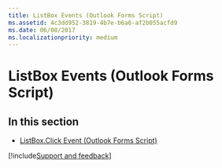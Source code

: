 ```yaml
---
title: ListBox Events (Outlook Forms Script)
ms.assetid: 4c3dd952-3819-4b7e-b6a6-af2b055acfd9
ms.date: 06/08/2017
ms.localizationpriority: medium
---
```



# ListBox Events (Outlook Forms Script)

## In this section


- [ListBox.Click Event (Outlook Forms Script)](Outlook.ListBox.click.md)

[!include[Support and feedback](~/includes/feedback-boilerplate.md)]